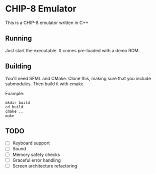# CHIP-8 Emulator

This is a CHIP-8 emulator written in C++

## Running

Just start the executable. It comes pre-loaded with a demo ROM. 

## Building

You'll need SFML and CMake. Clone this, making sure that you include submodules. Then build it with cmake.

Example:
```shell
mkdir build
cd build
cmake ..
make
```
## TODO
- [ ] Keyboard support
- [ ] Sound
- [ ] Memory safety checks
- [ ] Graceful error handling
- [ ] Screen architecture refactoring